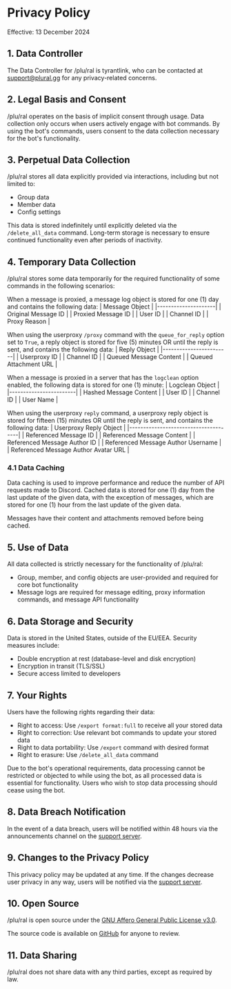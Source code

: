 # Privacy Policy
Effective: 13 December 2024

## 1. Data Controller
The Data Controller for /plu/ral is tyrantlink, who can be contacted at support@plural.gg for any privacy-related concerns.

## 2. Legal Basis and Consent
/plu/ral operates on the basis of implicit consent through usage. Data collection only occurs when users actively engage with bot commands. By using the bot's commands, users consent to the data collection necessary for the bot's functionality.

## 3. Perpetual Data Collection
/plu/ral stores all data explicitly provided via interactions, including but not limited to:
- Group data
- Member data
- Config settings

This data is stored indefinitely until explicitly deleted via the `/delete_all_data` command. Long-term storage is necessary to ensure continued functionality even after periods of inactivity.

## 4. Temporary Data Collection
/plu/ral stores some data temporarily for the required functionality of some commands in the following scenarios:

When a message is proxied, a message log object is stored for one (1) day and contains the following data:
| Message Object      |
|---------------------|
| Original Message ID |
| Proxied Message ID  |
| User ID             |
| Channel ID          |
| Proxy Reason        |

When using the userproxy `/proxy` command with the `queue_for_reply` option set to `True`, a reply object is stored for five (5) minutes OR until the reply is sent, and contains the following data:
| Reply Object           |
|------------------------|
| Userproxy ID           |
| Channel ID             |
| Queued Message Content |
| Queued Attachment URL  |

When a message is proxied in a server that has the `logclean` option enabled, the following data is stored for one (1) minute:
| Logclean Object        |
|------------------------|
| Hashed Message Content |
| User ID                |
| Channel ID             |
| User Name              |

When using the userproxy `reply` command, a userproxy reply object is stored for fifteen (15) minutes OR until the reply is sent, and contains the following data:
| Userproxy Reply Object               |
|--------------------------------------|
| Referenced Message ID                |
| Referenced Message Content           |
| Referenced Message Author ID         |
| Referenced Message Author Username   |
| Referenced Message Author Avatar URL |

### 4.1 Data Caching
Data caching is used to improve performance and reduce the number of API requests made to Discord. Cached data is stored for one (1) day from the last update of the given data, with the exception of messages, which are stored for one (1) hour from the last update of the given data.

Messages have their content and attachments removed before being cached.

## 5. Use of Data
All data collected is strictly necessary for the functionality of /plu/ral:
- Group, member, and config objects are user-provided and required for core bot functionality
- Message logs are required for message editing, proxy information commands, and message API functionality

## 6. Data Storage and Security
Data is stored in the United States, outside of the EU/EEA. Security measures include:
- Double encryption at rest (database-level and disk encryption)
- Encryption in transit (TLS/SSL)
- Secure access limited to developers

## 7. Your Rights
Users have the following rights regarding their data:
- Right to access: Use `/export format:full` to receive all your stored data
- Right to correction: Use relevant bot commands to update your stored data
- Right to data portability: Use `/export` command with desired format
- Right to erasure: Use `/delete_all_data` command

Due to the bot's operational requirements, data processing cannot be restricted or objected to while using the bot, as all processed data is essential for functionality. Users who wish to stop data processing should cease using the bot.

## 8. Data Breach Notification
In the event of a data breach, users will be notified within 48 hours via the announcements channel on the [support server](https://discord.gg/4mteVXBDW7).

## 9. Changes to the Privacy Policy
This privacy policy may be updated at any time. If the changes decrease user privacy in any way, users will be notified via the [support server](https://discord.gg/4mteVXBDW7).

## 10. Open Source
/plu/ral is open source under the [GNU Affero General Public License v3.0](https://www.gnu.org/licenses/agpl-3.0.html).

The source code is available on [GitHub](https://github.com/tyrantlink/plural) for anyone to review.

## 11. Data Sharing
/plu/ral does not share data with any third parties, except as required by law.
